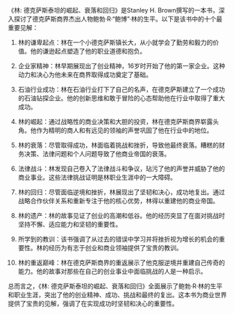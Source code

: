 《林: 德克萨斯泰坦的崛起、衰落和回归》是Stanley H. Brown撰写的一本书，深入探讨了德克萨斯商界杰出人物鲍勃·R·“鲍博”·林的生平。以下是该书中的十个最重要见解：

1. 林的谦卑起点：林在一个小德克萨斯镇长大，从小就学会了勤劳和毅力的价值。他的谦逊起点塑造了他的职业道德和抱负。

2. 企业家精神：林早期展现出了创业精神，16岁时开始了他的第一家企业。这种动力和决心为他未来在商界取得成功奠定了基础。

3. 石油行业成功：林在石油行业打下了自己的名声，在德克萨斯建立了一个成功的石油钻探企业。他的创新思维和敢于冒险的心态帮助他在行业中取得了重大成功。

4. 林的崛起：通过战略性的商业决策和大胆的投资，林在德克萨斯商界崭露头角。他作为精明的商人和有远见的领袖的声誉巩固了他在行业中的地位。

5. 林的衰落：尽管取得成功，林面临着挑战和挫折，导致他最终衰落。糟糕的财务决策、法律问题和个人问题导致了他商业帝国的衰落。

6. 法律战斗：林发现自己卷入了法律战斗和争议，玷污了他的声誉并威胁了他的商业事业。这些法律挑战证明是林职业生涯中的一大障碍。

7. 林的回归：尽管面临逆境和挫折，林展现出了坚韧和决心，成功地复出。通过战略合作伙伴关系和重新专注于他的核心优势，林得以重建他的商业帝国。

8. 林的遗产：林的故事见证了创业的高潮和低谷。他的经历突显了在面对挑战时坚持不懈、适应能力和坚韧的重要性。

9. 所学到的教训：该书强调了从过去的错误中学习并将挫折视为增长的机会的重要性。林的经历为有志于创业和商业领袖提供了宝贵的教训。

10. 林的重返巅峰：林在德克萨斯商界的重返展示了他克服逆境并重建自己传奇的能力。他的故事对那些在自己的创业事业中面临挑战的人是一种启示。

总而言之，《林: 德克萨斯泰坦的崛起、衰落和回归》全面展示了鲍勃·R·林的生平和职业生涯，突出了他的创业精神、成功、挑战和最终的复出。这本书为商业世界提供了宝贵的见解，强调了在实现成功时坚韧和决心的重要性。